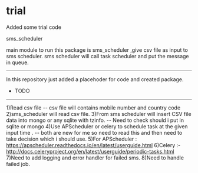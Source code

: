 # trial
Added some trial code


sms_scheduler


main module to run this package is sms_scheduler ,give csv file as input to sms scheduler.
sms scheduler will call task scheduler and put the message in queue.

--------
In this repository just added a placehoder for code and created package.

* TODO
-------
1)Read csv file -- csv file will contains mobile number and country code
2)sms_scheduler will read csv file.
3)From sms scheduler will insert CSV file data into mongo or any sqlite with tzinfo.
   -- Need to check should i put in sqlite or mongo
4)Use APScheduler or celery to schedule task at the given input time .
   -- both are new for me so need to read this and then need to take decision which i should use.
5)For APScheduler : https://apscheduler.readthedocs.io/en/latest/userguide.html
6)Celery :- http://docs.celeryproject.org/en/latest/userguide/periodic-tasks.html
7)Need to add logging and error handler for failed sms.
8)Need to handle failed job.




